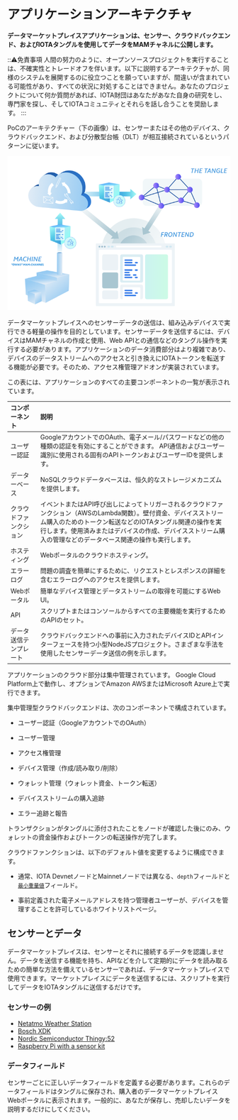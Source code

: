 # アプリケーションアーキテクチャ
<!-- # Application architecture -->

**データマーケットプレイスアプリケーションは、センサー、クラウドバックエンド、およびIOTAタングルを使用してデータをMAMチャネルに公開します。**
<!-- **The Data Marketplace application uses sensors, a cloud backend, and the IOTA Tangle to publish data to MAM channels.** -->

:::warning:免責事項
人間の努力のように、オープンソースプロジェクトを実行することは、不確実性とトレードオフを伴います。以下に説明するアーキテクチャが、同様のシステムを展開するのに役立つことを願っていますが、間違いが含まれている可能性があり、すべての状況に対処することはできません。あなたのプロジェクトについて何か質問があれば、IOTA財団はあなたがあなた自身の研究をし、専門家を探し、そしてIOTAコミュニティとそれらを話し合うことを奨励します。
:::
<!-- :::warning:Disclaimer -->
<!-- Running an open source project, like any human endeavor, involves uncertainty and trade-offs. We hope the architecture described below helps you to deploy similar systems, but it may include mistakes, and can’t address every situation. If you have any questions about your project, we encourage you to do your own research, seek out experts, and discuss them with the IOTA community. -->
<!-- ::: -->

PoCのアーキテクチャー（下の画像）は、センサーまたはその他のデバイス、クラウドバックエンド、および分散型台帳（DLT）が相互接続されているというパターンに従います。
<!-- The architecture of our PoC (shown in the image below) follows a pattern, where the sensor or any other device, cloud backend, and distributed ledger (DLT) are interconnected. -->

![Data Marketplace architecture](../images/data-marketplace-architecture.png)

データマーケットプレイスへのセンサーデータの送信は、組み込みデバイスで実行できる軽量の操作を目的としています。センサーデータを送信するには、デバイスはMAMチャネルの作成と使用、Web APIとの通信などのタングル操作を実行する必要があります。アプリケーションのデータ消費部分はより複雑であり、デバイスのデータストリームへのアクセスと引き換えにIOTAトークンを転送する機能が必要です。そのため、アクセス権管理アドオンが実装されています。
<!-- Submitting sensor data to the Data Marketplace is intended to be a lightweight operation that can be done by embedded devices. To submit sensor data, a device needs to perform Tangle operations, such as producing and consuming MAM channels, and communicating with web APIs. The data consuming part of the application is more complex and needs the ability to transfer IOTA tokens in exchange for access to the device's data streams. Therefore, an access-rights management add-on is implemented. -->

この表には、アプリケーションのすべての主要コンポーネントの一覧が表示されています。
<!-- This table displays a list of all the main components of the application: -->

| **コンポーネント** | **説明** |
| :----------------- | :------- |
| ユーザー認証 | GoogleアカウントでのOAuth、電子メール/パスワードなどの他の種類の認証を有効にすることができます。 API通信およびユーザー識別に使用される固有のAPIトークンおよびユーザーIDを提供します。 |
| データーベース | NoSQLクラウドデータベースは、恒久的なストレージメカニズムを提供します。 |
| クラウドファンクション | イベントまたはAPI呼び出しによってトリガーされるクラウドファンクション（AWSのLambda関数）。壁付資金、デバイスストリーム購入のためのトークン転送などのIOTAタングル関連の操作を実行します。使用済みまたはデバイスの作成、デバイスストリーム購入の管理などのデータベース関連の操作も実行します。 |
| ホスティング | Webポータルのクラウドホスティング。 |
| エラーログ | 問題の調査を簡単にするために、リクエストとレスポンスの詳細を含むエラーログへのアクセスを提供します。 |
| Webポータル | 簡単なデバイス管理とデータストリームの取得を可能にするWeb UI。 |
| API | スクリプトまたはコンソールからすべての主要機能を実行するためのAPIのセット。 |
| データ送信テンプレート | クラウドバックエンドへの事前に入力されたデバイスIDとAPIインターフェースを持つ小型NodeJSプロジェクト。さまざまな手法を使用したセンサーデータ送信の例を示します。 |

アプリケーションのクラウド部分は集中管理されています。 Google Cloud Platform上で動作し、オプションでAmazon AWSまたはMicrosoft Azure上で実行できます。
<!-- The cloud part of the application is centralized. It runs on Google Cloud Platform, and can optionally run on Amazon AWS or Microsoft Azure. -->

集中管理型クラウドバックエンドは、次のコンポーネントで構成されています。
<!-- The centralized cloud backend consists of the following components: -->

- ユーザー認証（GoogleアカウントでのOAuth）
<!-- - User authentication (OAuth with Google account) -->
- ユーザー管理
<!-- - User management -->
- アクセス権管理
<!-- - Access rights management -->
- デバイス管理（作成/読み取り/削除）
<!-- - Device management (create/read/delete) -->
- ウォレット管理（ウォレット資金、トークン転送）
<!-- - Wallet management (wallet funding, tokens transfer) -->
- デバイスストリームの購入追跡
<!-- - Device stream purchase tracking -->
- エラー追跡と報告
<!-- - Error tracking and reporting -->

トランザクションがタングルに添付されたことをノードが確認した後にのみ、ウォレットの資金操作およびトークンの転送操作が完了します。
<!-- Wallet funding and token transfer operations are completed only after the node confirms that the transaction was attached to the Tangle. -->

クラウドファンクションは、以下のデフォルト値を変更するように構成できます。
<!-- Cloud functions can be configured to change the default values of the following: -->

* 通常、IOTA DevnetノードとMainnetノードでは異なる、`depth`フィールドと[`最小重量値`](root://iota-basics/0.1/concepts/minimum-weight-magnitude.md)フィールド。
<!-- * `depth` and [`minWeightMagnitude`](root://iota-basics/0.1/concepts/minimum-weight-magnitude.md) fields, which are typically different for IOTA Devnet and Mainnet nodes -->
* 事前定義された電子メールアドレスを持つ管理者ユーザーが、デバイスを管理することを許可しているホワイトリストページ。
<!-- * Whitelist page, where administrator users with predefined email addresses are allowed to administer devices -->

## センサーとデータ
<!-- ## Sensors and data -->

データマーケットプレイスは、センサーとそれに接続するデータを認識しません。データを送信する機能を持ち、APIなどを介して定期的にデータを読み取るための簡単な方法を備えているセンサーであれば、データマーケットプレイスで使用できます。マーケットプレイスにデータを送信するには、スクリプトを実行してデータをIOTAタングルに送信するだけです。
<!-- The Data Marketplace is agnostic to the sensors and the data that you connect to it. Any sensor that has the ability to transmit data and has an easy way to get regular data readings, such as through an API, can be used with the Data Marketplace. In order to submit the data to the Marketplace, all you have to do is execute a script to submit data to the IOTA Tangle. -->

### センサーの例
<!-- ### Example sensors -->

* [Netatmo Weather Station](https://www.netatmo.com/en-us/weather)
* [Bosch XDK](https://xdk.bosch-connectivity.com/)
* [Nordic Semiconductor Thingy:52](https://www.nordicsemi.com/Software-and-Tools/Development-Kits/Nordic-Thingy-52)
* [Raspberry Pi with a sensor kit](https://www.adafruit.com/product/2733)

### データフィールド
<!-- ### Data fields -->

センサーごとに正しいデータフィールドを定義する必要があります。これらのデータフィールドはタングルに保存され、購入者のデータマーケットプレイスWebポータルに表示されます。一般的に、あなたが保存し、売却したいデータを説明するだけにしてください。
<!-- For each of your sensors, you have to define the correct data fields, which will be stored on the Tangle, and displayed on the Data Marketplace web portal for the purchaser. In general, just be descriptive with the data that you want to store and sell. -->

